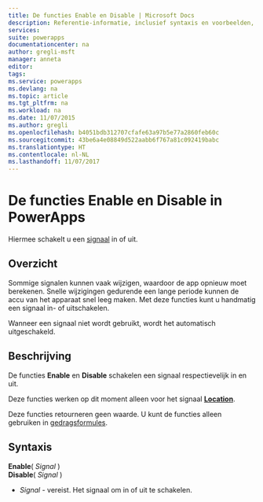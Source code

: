 ```yaml
---
title: De functies Enable en Disable | Microsoft Docs
description: Referentie-informatie, inclusief syntaxis en voorbeelden, voor de functies Enable en Disable in PowerApps
services: 
suite: powerapps
documentationcenter: na
author: gregli-msft
manager: anneta
editor: 
tags: 
ms.service: powerapps
ms.devlang: na
ms.topic: article
ms.tgt_pltfrm: na
ms.workload: na
ms.date: 11/07/2015
ms.author: gregli
ms.openlocfilehash: b4051bdb312707cfafe63a97b5e77a2860feb60c
ms.sourcegitcommit: 43be6a4e08849d522aabb6f767a81c092419babc
ms.translationtype: HT
ms.contentlocale: nl-NL
ms.lasthandoff: 11/07/2017
---
```

# <a name="enable-and-disable-functions-in-powerapps"></a>De functies Enable en Disable in PowerApps
Hiermee schakelt u een [signaal](signals.md) in of uit.

## <a name="overview"></a>Overzicht
Sommige signalen kunnen vaak wijzigen, waardoor de app opnieuw moet berekenen.  Snelle wijzigingen gedurende een lange periode kunnen de accu van het apparaat snel leeg maken. Met deze functies kunt u handmatig een signaal in- of uitschakelen.

Wanneer een signaal niet wordt gebruikt, wordt het automatisch uitgeschakeld.

## <a name="description"></a>Beschrijving
De functies **Enable** en **Disable** schakelen een signaal respectievelijk in en uit.

Deze functies werken op dit moment alleen voor het signaal **[Location](signals.md)**.

Deze functies retourneren geen waarde. U kunt de functies alleen gebruiken in [gedragsformules](../working-with-formulas-in-depth.md#behavior-formulas).

## <a name="syntax"></a>Syntaxis
**Enable**( *Signal* )<br>**Disable**( *Signal* )

* *Signal* - vereist.  Het signaal om in of uit te schakelen.

